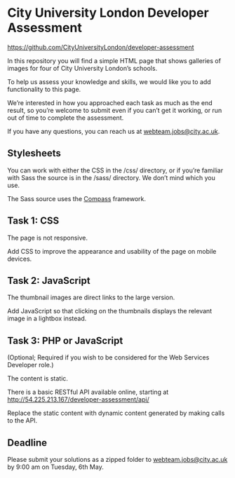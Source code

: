 City University London Developer Assessment
===========================================

https://github.com/CityUniversityLondon/developer-assessment

In this repository you will find a simple HTML page that shows galleries of images for four of City University London’s schools.

To help us assess your knowledge and skills, we would like you to add functionality to this page.

We’re interested in how you approached each task as much as the end result, so you’re welcome to submit even if you can’t get it working, or run out of time to complete the assessment.

If you have any questions, you can reach us at [webteam.jobs@city.ac.uk](mailto:webteam.jobs@city.ac.uk).

Stylesheets
-----------

You can work with either the CSS in the /css/ directory, or if you’re familiar with Sass the source is in the /sass/ directory. We don’t mind which you use.

The Sass source uses the [Compass](http://compass-style.org/) framework.

Task 1: CSS
-----------

The page is not responsive.

Add CSS to improve the appearance and usability of the page on mobile devices.

Task 2: JavaScript
------------------

The thumbnail images are direct links to the large version.

Add JavaScript so that clicking on the thumbnails displays the relevant image in a lightbox instead.

Task 3: PHP or JavaScript
-------------------------

(Optional; Required if you wish to be considered for the Web Services Developer role.)

The content is static.

There is a basic RESTful API available online, starting at http://54.225.213.167/developer-assessment/api/

Replace the static content with dynamic content generated by making calls to the API.

Deadline
--------

Please submit your solutions as a zipped folder to [webteam.jobs@city.ac.uk](mailto:webteam.jobs@city.ac.uk) by 9:00 am on Tuesday, 6th May.
